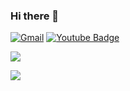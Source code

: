 ### Hi there 👋
[![Gmail](https://img.shields.io/badge/-Gmail-c14438?style=flat&logo=Gmail&logoColor=white)](mailto:wldnjs0487@gmail.com)
[![Youtube Badge](https://img.shields.io/badge/Youtube-ff0000?style=flat-square&logo=youtube&link=https://www.youtube.com/channel/UCLSgng38L1zVYUgOHEe1yOg)](https://www.youtube.com/channel/UCLSgng38L1zVYUgOHEe1yOg)


![](https://github-profile-summary-cards.vercel.app/api/cards/repos-per-language?username=JJiwonYoon&theme=dracula)

![](https://github-profile-summary-cards.vercel.app/api/cards/profile-details?username=JJiwonYoon&theme=dracula)
